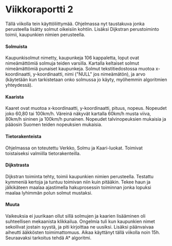 
# Viikkoraportti 2

Tällä viikolla tein käyttöliittymää. Ohjelmassa nyt taustakuva jonka perusteella lisätty solmut oikeisiin kohtiin. Lisäksi Dijkstran perustoiminto toimii, kaupunkien nimien perusteella.
#### Solmuista
Kaupunkisolmut nimetty, kaupunkeja 106 kappaletta, loput ovat nimeämättömiä solmuja teiden varsilla. Kartalla keltaiset solmut nimeämättömiä punaiset kaupunkeja. Solmut tekstitiedostossa muotoa x-koordinaatti, y-koordinaatti, nimi ("NULL" jos nimeämätön), ja arvo (käytetään kun tarkistetaan onko solmussa jo käyty, myöhemmin algoritmien yhteydessä). 

#### Kaarista
Kaaret ovat muotoa x-koordinaatti, y-koordinaatti, pituus, nopeus. Nopeudet joko 60,80 tai 100km/h. Väreinä näkyvät kartalla 60km/h musta viiva, 80km/h sininen ja 100km/h punainen. Nopeudet talvinopeuksien mukaisia ja pääosin Suomen teiden nopeuksien mukaisia.

#### Tietorakenteista
Ohjelmassa on toteutettu Verkko, Solmu ja Kaari-luokat. Toimivat toistaiseksi valmiilla tietorakenteilla.

#### Dijkstrasta
Dijkstran toiminta tehty, toimii kaupunkien nimien perusteella. Testattu kymmeniä kertoja ja tuntuu toimivan niin kuin pitääkin. Tekee haun ja jälkikäteen maalaa ajastimella hakuprosessin toiminnan jonka lopuksi maalaa lyhimmän polun solmut mustaksi.

#### Muuta
Vaikeuksia ei juurikaan ollut sillä solmujen ja kaarien lisääminen oli suhteellisen mekaanista klikkailua. Ongelmia tuli kun kaupunkien nimet sekoilivat jostain syystä, ja piti kirjoittaa ne uusiksi. Lisäksi päänvaivaa aiheutti ääkkösten toimimattomuus. 
Aikaa käyttänyt tällä viikolla noin 15h. Seuraavaksi tarkoitus tehdä A* algoritmi.

